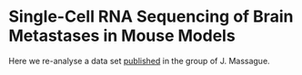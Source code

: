 # Single-Cell RNA Sequencing of Brain Metastases in Mouse Models
Here we re-analyse a data set [published]([https://pages.github.com/](https://www.cell.com/cancer-cell/abstract/S1535-6108(24)00314-3)) in the group of J. Massague.
